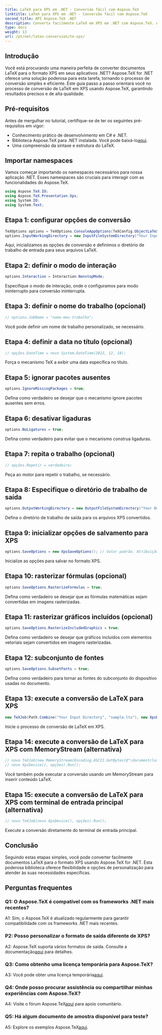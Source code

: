 ```yaml
---
title: LaTeX para XPS em .NET - Conversão fácil com Aspose.TeX
linktitle: LaTeX para XPS em .NET - Conversão fácil com Aspose.TeX
second_title: API Aspose.TeX .NET
description: Converta facilmente LaTeX em XPS em .NET com Aspose.TeX. Alta qualidade, personalizável e eficiente.
type: docs
weight: 13
url: /pt/net/latex-conversion/to-xps/
---
```

## Introdução

Você está procurando uma maneira perfeita de converter documentos LaTeX para o formato XPS em seus aplicativos .NET? Aspose.TeX for .NET oferece uma solução poderosa para esta tarefa, tornando o processo de conversão simples e eficiente. Este guia passo a passo orientará você no processo de conversão de LaTeX em XPS usando Aspose.TeX, garantindo resultados precisos e de alta qualidade.

## Pré-requisitos

Antes de mergulhar no tutorial, certifique-se de ter os seguintes pré-requisitos em vigor:

- Conhecimento prático de desenvolvimento em C# e .NET.
-  Biblioteca Aspose.TeX para .NET instalada. Você pode baixá-lo[aqui](https://releases.aspose.com/tex/net/).
- Uma compreensão da sintaxe e estrutura do LaTeX.

## Importar namespaces

Vamos começar importando os namespaces necessários para nossa aplicação .NET. Esses namespaces são cruciais para interagir com as funcionalidades do Aspose.TeX.

```csharp
using Aspose.TeX.IO;
using Aspose.TeX.Presentation.Xps;
using System.IO;
using System.Text;
```

## Etapa 1: configurar opções de conversão

```csharp
TeXOptions options = TeXOptions.ConsoleAppOptions(TeXConfig.ObjectLaTeX);
options.InputWorkingDirectory = new InputFileSystemDirectory("Your Input Directory");
```

Aqui, inicializamos as opções de conversão e definimos o diretório de trabalho de entrada para seus arquivos LaTeX.

## Etapa 2: definir o modo de interação

```csharp
options.Interaction = Interaction.NonstopMode;
```

Especifique o modo de interação, onde o configuramos para modo ininterrupto para conversão ininterrupta.

## Etapa 3: definir o nome do trabalho (opcional)

```csharp
// options.JobName = "nome-meu-trabalho";
```

Você pode definir um nome de trabalho personalizado, se necessário.

## Etapa 4: definir a data no título (opcional)

```csharp
// opções.DateTime = novo System.DateTime(2022, 12, 18);
```

Força o mecanismo TeX a exibir uma data específica no título.

## Etapa 5: ignorar pacotes ausentes

```csharp
options.IgnoreMissingPackages = true;
```

Defina como verdadeiro se desejar que o mecanismo ignore pacotes ausentes sem erros.

## Etapa 6: desativar ligaduras

```csharp
options.NoLigatures = true;
```

Defina como verdadeiro para evitar que o mecanismo construa ligaduras.

## Etapa 7: repita o trabalho (opcional)

```csharp
// opções.Repetir = verdadeiro;
```

Peça ao motor para repetir o trabalho, se necessário.

## Etapa 8: Especifique o diretório de trabalho de saída

```csharp
options.OutputWorkingDirectory = new OutputFileSystemDirectory("Your Output Directory");
```

Defina o diretório de trabalho de saída para os arquivos XPS convertidos.

## Etapa 9: inicializar opções de salvamento para XPS

```csharp
options.SaveOptions = new XpsSaveOptions(); // Valor padrão. Atribuição arbitrária.
```

Inicialize as opções para salvar no formato XPS.

## Etapa 10: rasterizar fórmulas (opcional)

```csharp
options.SaveOptions.RasterizeFormulas = true;
```

Defina como verdadeiro se desejar que as fórmulas matemáticas sejam convertidas em imagens rasterizadas.

## Etapa 11: rasterizar gráficos incluídos (opcional)

```csharp
options.SaveOptions.RasterizeIncludedGraphics = true;
```

Defina como verdadeiro se desejar que gráficos incluídos com elementos vetoriais sejam convertidos em imagens rasterizadas.

## Etapa 12: subconjunto de fontes

```csharp
options.SaveOptions.SubsetFonts = true;
```

Defina como verdadeiro para tornar as fontes do subconjunto do dispositivo usadas no documento.

## Etapa 13: execute a conversão de LaTeX para XPS

```csharp
new TeXJob(Path.Combine("Your Input Directory", "sample.ltx"), new XpsDevice(), options).Run();
```

Inicie o processo de conversão de LaTeX em XPS.

## Etapa 14: execute a conversão de LaTeX para XPS com MemoryStream (alternativa)

```csharp
// novo TeXJob(new MemoryStream(Encoding.ASCII.GetBytes(@"\documentclass{article} \begin{document} Olá, mundo! \end{document}")),
// novo XpsDevice(), opções).Run();
```

Você também pode executar a conversão usando um MemoryStream para inserir conteúdo LaTeX.

## Etapa 15: execute a conversão de LaTeX para XPS com terminal de entrada principal (alternativa)

```csharp
// novo TeXJob(novo XpsDevice(), opções).Run();
```

Execute a conversão diretamente do terminal de entrada principal.

## Conclusão

Seguindo estas etapas simples, você pode converter facilmente documentos LaTeX para o formato XPS usando Aspose.TeX for .NET. Esta poderosa biblioteca oferece flexibilidade e opções de personalização para atender às suas necessidades específicas.

## Perguntas frequentes

### Q1: O Aspose.TeX é compatível com os frameworks .NET mais recentes?

A1: Sim, o Aspose.TeX é atualizado regularmente para garantir compatibilidade com os frameworks .NET mais recentes.

### P2: Posso personalizar o formato de saída diferente de XPS?

 A2: Aspose.TeX suporta vários formatos de saída. Consulte a documentação[aqui](https://reference.aspose.com/tex/net/) para detalhes.

### Q3: Como obtenho uma licença temporária para Aspose.TeX?

 A3: Você pode obter uma licença temporária[aqui](https://purchase.aspose.com/temporary-license/).

### Q4: Onde posso procurar assistência ou compartilhar minhas experiências com Aspose.TeX?

 A4: Visite o fórum Aspose.TeX[aqui](https://forum.aspose.com/c/tex/47) para apoio comunitário.

### Q5: Há algum documento de amostra disponível para teste?

 A5: Explore os exemplos Aspose.TeX[aqui](https://github.com/aspose-tex/Aspose.TeX-for-.NET).